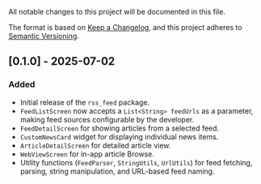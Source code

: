 All notable changes to this project will be documented in this file.

The format is based on [Keep a Changelog](https://keepachangelog.com/en/1.0.0/),
and this project adheres to [Semantic Versioning](https://semver.org/spec/v2.0.0.html).

## [0.1.0] - 2025-07-02

### Added

* Initial release of the `rss_feed` package.
* `FeedListScreen` now accepts a `List<String> feedUrls` as a parameter, making feed sources configurable by the developer.
* `FeedDetailScreen` for showing articles from a selected feed.
* `CustomNewsCard` widget for displaying individual news items.
* `ArticleDetailScreen` for detailed article view.
* `WebViewScreen` for in-app article Browse.
* Utility functions (`FeedParser`, `StringUtils`, `UrlUtils`) for feed fetching, parsing, string manipulation, and URL-based feed naming.